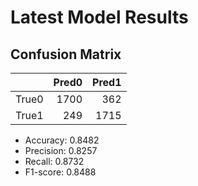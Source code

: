 # Latest Model Results
## Confusion Matrix

|       |   Pred0 |   Pred1 |
|:------|--------:|--------:|
| True0 |    1700 |     362 |
| True1 |     249 |    1715 |## Metrics

- Accuracy: 0.8482
- Precision: 0.8257
- Recall: 0.8732
- F1-score: 0.8488
